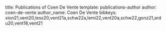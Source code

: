 title: Publications of Coen De Vente
template: publications-author
author: coen-de-vente
author_name: Coen De Vente
bibkeys: xion21,vent20,less20,vent21a,schw22a,lemi22,vent20a,schw22,gonz21,ardu20,vent18,vent21
